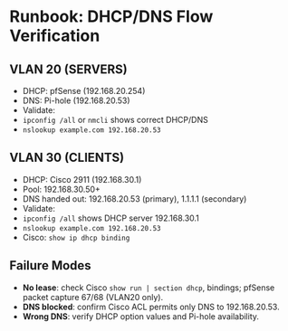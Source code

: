 # Runbook: DHCP/DNS Flow Verification


## VLAN 20 (SERVERS)
- DHCP: pfSense (192.168.20.254)
- DNS: Pi-hole (192.168.20.53)
- Validate:
- `ipconfig /all` or `nmcli` shows correct DHCP/DNS
- `nslookup example.com 192.168.20.53`


## VLAN 30 (CLIENTS)
- DHCP: Cisco 2911 (192.168.30.1)
- Pool: 192.168.30.50+
- DNS handed out: 192.168.20.53 (primary), 1.1.1.1 (secondary)
- Validate:
- `ipconfig /all` shows DHCP server 192.168.30.1
- `nslookup example.com 192.168.20.53`
- Cisco: `show ip dhcp binding`


## Failure Modes
- **No lease**: check Cisco `show run | section dhcp`, bindings; pfSense packet capture 67/68 (VLAN20 only).
- **DNS blocked**: confirm Cisco ACL permits only DNS to 192.168.20.53.
- **Wrong DNS**: verify DHCP option values and Pi-hole availability.